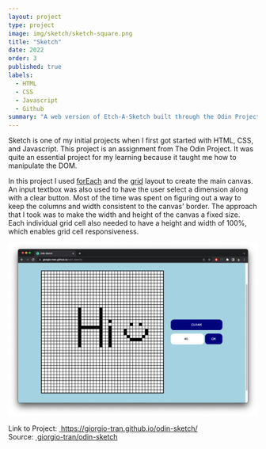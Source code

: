 ```yaml
---
layout: project
type: project
image: img/sketch/sketch-square.png
title: "Sketch"
date: 2022
order: 3
published: true
labels:
  - HTML
  - CSS
  - Javascript
  - Github
summary: "A web version of Etch-A-Sketch built through the Odin Project."
---
```


Sketch is one of my initial projects when I first got started with HTML, CSS, and Javascript. This project is an assignment from The Odin Project. It was quite an essential project for my learning because it taught me how to manipulate the DOM. 

In this project I used <a class="md" href="https://developer.mozilla.org/en-US/docs/Web/JavaScript/Reference/Global_Objects/Array/forEach" target="_blank" rel="noopener noreferrer">forEach</a> and the <a class="md" href="https://developer.mozilla.org/en-US/docs/Web/CSS/CSS_Grid_Layout" target="_blank" rel="noopener noreferrer">grid</a> layout to create the main canvas. An input textbox was also used to have the user select a dimension along with a clear button. Most of the time was spent on figuring out a way to keep the columns and width consistent to the canvas' border. The approach that I took was to make the width and height of the canvas a fixed size. Each individual grid cell also needed to have a height and width of 100%, which enables grid cell responsiveness.

<img src="/img/sketch/sketch-browser.png" alt="sketch" class="container-fluid"/>

Link to Project: <a class="md" href="https://giorgio-tran.github.io/odin-sketch/" target="_blank" rel="noopener noreferrer"> &nbsp;https://giorgio-tran.github.io/odin-sketch/</a> <br>
Source: <a class="md" href="https://github.com/giorgio-tran/odin-sketch/" target="_blank" rel="noopener noreferrer">&nbsp;giorgio-tran/odin-sketch</a>
